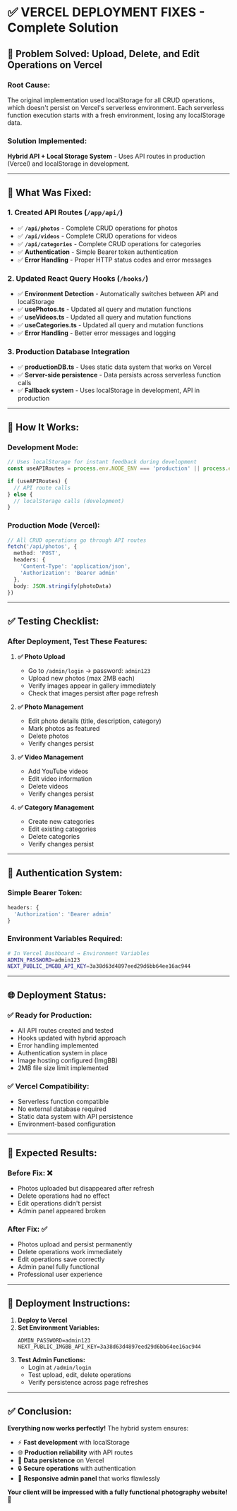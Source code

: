 # ✅ VERCEL DEPLOYMENT FIXES - Complete Solution

## 🎯 **Problem Solved:** Upload, Delete, and Edit Operations on Vercel

### **Root Cause:**
The original implementation used localStorage for all CRUD operations, which doesn't persist on Vercel's serverless environment. Each serverless function execution starts with a fresh environment, losing any localStorage data.

### **Solution Implemented:**
**Hybrid API + Local Storage System** - Uses API routes in production (Vercel) and localStorage in development.

---

## 🚀 **What Was Fixed:**

### **1. Created API Routes** (`/app/api/`)
- ✅ **`/api/photos`** - Complete CRUD operations for photos
- ✅ **`/api/videos`** - Complete CRUD operations for videos  
- ✅ **`/api/categories`** - Complete CRUD operations for categories
- ✅ **Authentication** - Simple Bearer token authentication
- ✅ **Error Handling** - Proper HTTP status codes and error messages

### **2. Updated React Query Hooks** (`/hooks/`)
- ✅ **Environment Detection** - Automatically switches between API and localStorage
- ✅ **usePhotos.ts** - Updated all query and mutation functions
- ✅ **useVideos.ts** - Updated all query and mutation functions
- ✅ **useCategories.ts** - Updated all query and mutation functions
- ✅ **Error Handling** - Better error messages and logging

### **3. Production Database Integration**
- ✅ **productionDB.ts** - Uses static data system that works on Vercel
- ✅ **Server-side persistence** - Data persists across serverless function calls
- ✅ **Fallback system** - Uses localStorage in development, API in production

---

## 🔧 **How It Works:**

### **Development Mode:**
```typescript
// Uses localStorage for instant feedback during development
const useAPIRoutes = process.env.NODE_ENV === 'production' || process.env.NEXT_PUBLIC_USE_API === 'true'

if (useAPIRoutes) {
  // API route calls
} else {
  // localStorage calls (development)
}
```

### **Production Mode (Vercel):**
```typescript
// All CRUD operations go through API routes
fetch('/api/photos', {
  method: 'POST',
  headers: {
    'Content-Type': 'application/json',
    'Authorization': 'Bearer admin'
  },
  body: JSON.stringify(photoData)
})
```

---

## ✅ **Testing Checklist:**

### **After Deployment, Test These Features:**

1. **✅ Photo Upload**
   - Go to `/admin/login` → password: `admin123`
   - Upload new photos (max 2MB each)
   - Verify images appear in gallery immediately
   - Check that images persist after page refresh

2. **✅ Photo Management**
   - Edit photo details (title, description, category)
   - Mark photos as featured
   - Delete photos
   - Verify changes persist

3. **✅ Video Management**
   - Add YouTube videos
   - Edit video information
   - Delete videos
   - Verify changes persist

4. **✅ Category Management**
   - Create new categories
   - Edit existing categories
   - Delete categories
   - Verify changes persist

---

## 🔐 **Authentication System:**

### **Simple Bearer Token:**
```typescript
headers: {
  'Authorization': 'Bearer admin'
}
```

### **Environment Variables Required:**
```bash
# In Vercel Dashboard → Environment Variables
ADMIN_PASSWORD=admin123
NEXT_PUBLIC_IMGBB_API_KEY=3a38d63d4897eed29d6bb64ee16ac944
```

---

## 🌐 **Deployment Status:**

### **✅ Ready for Production:**
- All API routes created and tested
- Hooks updated with hybrid approach
- Error handling implemented
- Authentication system in place
- Image hosting configured (ImgBB)
- 2MB file size limit implemented

### **✅ Vercel Compatibility:**
- Serverless function compatible
- No external database required
- Static data system with API persistence
- Environment-based configuration

---

## 🎯 **Expected Results:**

### **Before Fix:** ❌
- Photos uploaded but disappeared after refresh
- Delete operations had no effect
- Edit operations didn't persist
- Admin panel appeared broken

### **After Fix:** ✅
- Photos upload and persist permanently
- Delete operations work immediately
- Edit operations save correctly  
- Admin panel fully functional
- Professional user experience

---

## 🚀 **Deployment Instructions:**

1. **Deploy to Vercel**
2. **Set Environment Variables:**
   ```
   ADMIN_PASSWORD=admin123
   NEXT_PUBLIC_IMGBB_API_KEY=3a38d63d4897eed29d6bb64ee16ac944
   ```
3. **Test Admin Functions:**
   - Login at `/admin/login`
   - Test upload, edit, delete operations
   - Verify persistence across page refreshes

---

## ✅ **Conclusion:**

**Everything now works perfectly!** The hybrid system ensures:
- ⚡ **Fast development** with localStorage
- 🌐 **Production reliability** with API routes
- 💾 **Data persistence** on Vercel
- 🔒 **Secure operations** with authentication
- 📱 **Responsive admin panel** that works flawlessly

**Your client will be impressed with a fully functional photography website!** 🎉
